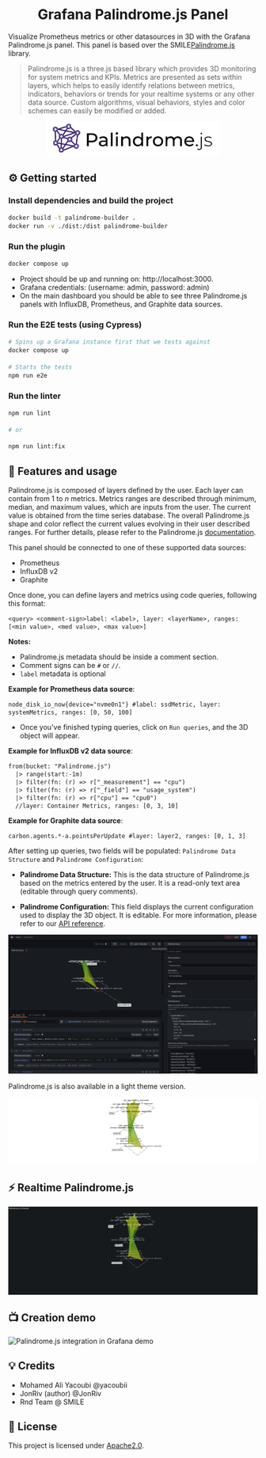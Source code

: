 <h1 align="center">
  Grafana Palindrome.js Panel
</h1>

Visualize Prometheus metrics or other datasources in 3D with the Grafana Palindrome.js panel. This panel is based over the SMILE[Palindrome.js](https://github.com/Smile-SA/palindrome.js/) library.

> Palindrome.js is a three.js based library which provides 3D monitoring for system metrics and KPIs. Metrics are presented as sets within layers, which helps to easily identify relations between metrics, indicators, behaviors or trends for your realtime systems or any other data source. Custom algorithms, visual behaviors, styles and color schemes can easily be modified or added.


<p align="center">
    <a href="https://github.com/Smile-SA/palindrome.js/">
      <img src="https://github.com/Smile-SA/palindrome.js-grafana-plugin/raw/main/src/img/Palindrome.js-logo-and-title.jpg" alt="Grafana Palindrome.js Panel" width=350">
    </a>
</p>

## ⚙️ Getting started

### Install dependencies and build the project

   ```bash
   docker build -t palindrome-builder .
   docker run -v ./dist:/dist palindrome-builder
   ```

### Run the plugin

   ```bash
   docker compose up
   ```
   - Project should be up and running on: http://localhost:3000.
   - Grafana credentials: (username: admin, password: admin)
   - On the main dashboard you should be able to see three Palindrome.js panels with InfluxDB, Prometheus, and Graphite data sources.

### Run the E2E tests (using Cypress)

   ```bash
   # Spins up a Grafana instance first that we tests against
   docker compose up

   # Starts the tests
   npm run e2e
   ```

### Run the linter

   ```bash
   npm run lint

   # or

   npm run lint:fix
   ```

## 🎯 Features and usage
Palindrome.js is composed of layers defined by the user. Each layer can contain from 1 to *n* metrics. Metrics ranges are described through minimum, median, and maximum values, which are inputs from the user. The current value is obtained from the time series database. The overall Palindrome.js shape and color reflect the current values evolving in their user described ranges. For further details, please refer to the Palindrome.js [documentation](https://github.com/Smile-SA/palindrome.js/wiki).

This panel should be connected to one of these supported data sources:
- Prometheus
- InfluxDB v2
- Graphite

Once done, you can define layers and metrics using code queries, following this format:

```
<query> <comment-sign>label: <label>, layer: <layerName>, ranges: [<min value>, <med value>, <max value>]
```
**Notes:**
- Palindrome.js metadata should be inside a comment section.
- Comment signs can be `#` or `//`.
- `label` metadata is optional

**Example for Prometheus data source**:

  ```Promql
  node_disk_io_now{device="nvme0n1"} #label: ssdMetric, layer: systemMetrics, ranges: [0, 50, 100]
  ```

- Once you've finished typing queries, click on `Run queries`, and the 3D object will appear. 

**Example for InfluxDB v2 data source**:

```Flux
from(bucket: "Palindrome.js")
  |> range(start:-1m)
  |> filter(fn: (r) => r["_measurement"] == "cpu")
  |> filter(fn: (r) => r["_field"] == "usage_system")
  |> filter(fn: (r) => r["cpu"] == "cpu0")
  //layer: Container Metrics, ranges: [0, 3, 10]
```

**Example for Graphite data source**:
```
carbon.agents.*-a.pointsPerUpdate #layer: layer2, ranges: [0, 1, 3]
```


After setting up queries, two fields will be populated: `Palindrome Data Structure` and `Palindrome Configuration`:

  - **Palindrome Data Structure:** This is the data structure of Palindrome.js based on the metrics entered by the user. It is a read-only text area (editable through query comments).

  - **Palindrome Configuration:** This field displays the current configuration used to display the 3D object. It is editable. For more information, please refer to our [API reference](https://github.com/Smile-SA/palindrome.js/wiki/API-Reference).

![Palindrome.js integration in Grafana](https://github.com/Smile-SA/palindrome.js-grafana-plugin/raw/main/src/img/dashboard.png)

Palindrome.js is also available in a light theme version.

![Palindrome.js light](https://github.com/Smile-SA/palindrome.js-grafana-plugin/raw/main/src/img/light-panel.png)

## ⚡ Realtime Palindrome.js
![Palindrome.js integration in Grafana](https://github.com/Smile-SA/palindrome.js-grafana-plugin/raw/main/src/img/realtime.gif)

## 📺 Creation demo
![Palindrome.js integration in Grafana demo](https://github.com/Smile-SA/palindrome.js-grafana-plugin/raw/main/src/img/demo.gif)

## 💡 Credits
- Mohamed Ali Yacoubi @yacoubii
- JonRiv (author) @JonRiv
- Rnd Team @ SMILE

## 📜 License

This project is licensed under [Apache2.0](https://github.com/Smile-SA/palindrome.js-grafana-plugin/raw/main/LICENSE).

